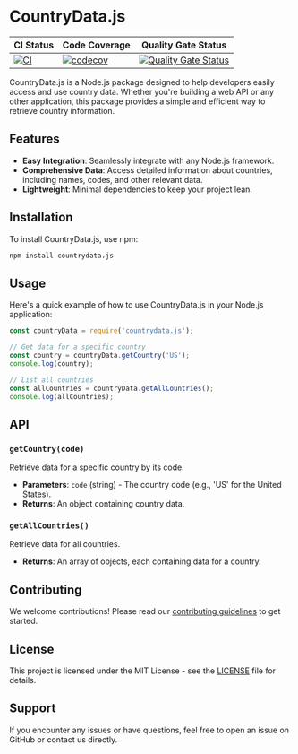 
# CountryData.js
| CI Status                                                                                                                                           | Code Coverage                                                                                                                                    | Quality Gate Status                                                                                                                                                                                                 |
|------------------------------------------------------------------------------------------------------------------------------------------------------|--------------------------------------------------------------------------------------------------------------------------------------------------|----------------------------------------------------------------------------------------------------------------------------------------------------------------------------------------------------------------------|
| [![CI](https://github.com/Clifftech123/CountryData.js/actions/workflows/main.yml/badge.svg)](https://github.com/Clifftech123/CountryData.js/actions/workflows/main.yml) | [![codecov](https://codecov.io/github/Clifftech123/CountryData.js/graph/badge.svg?token=42Y3GT9MKN)](https://codecov.io/github/Clifftech123/CountryData.js) | [![Quality Gate Status](https://sonarcloud.io/api/project_badges/measure?project=Clifftech123_CountryData.js&metric=alert_status)](https://sonarcloud.io/summary/new_code?id=Clifftech123_CountryData.js) |




CountryData.js is a Node.js package designed to help developers easily access and use country data. Whether you're building a web API or any other application, this package provides a simple and efficient way to retrieve country information.

## Features

- **Easy Integration**: Seamlessly integrate with any Node.js framework.
- **Comprehensive Data**: Access detailed information about countries, including names, codes, and other relevant data.
- **Lightweight**: Minimal dependencies to keep your project lean.

## Installation

To install CountryData.js, use npm:

```sh
npm install countrydata.js
```

## Usage

Here's a quick example of how to use CountryData.js in your Node.js application:

```javascript
const countryData = require('countrydata.js');

// Get data for a specific country
const country = countryData.getCountry('US');
console.log(country);

// List all countries
const allCountries = countryData.getAllCountries();
console.log(allCountries);
```

## API

### `getCountry(code)`

Retrieve data for a specific country by its code.

- **Parameters**: `code` (string) - The country code (e.g., 'US' for the United States).
- **Returns**: An object containing country data.

### `getAllCountries()`

Retrieve data for all countries.

- **Returns**: An array of objects, each containing data for a country.

## Contributing

We welcome contributions! Please read our [contributing guidelines](CONTRIBUTING.md) to get started.


## License
This project is licensed under the MIT License - see the [LICENSE](LICENSE) file for details.



## Support

If you encounter any issues or have questions, feel free to open an issue on GitHub or contact us directly.

